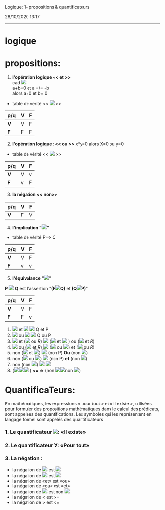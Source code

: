 Logique: 1- propositions & quantificateurs

28/10/2020 13:17

* * *

# logique

# propositions:


1.  **l'opération logique &lt;< et &gt;>**  
    cad <img src="https://render.githubusercontent.com/render/math?math=P et Q">  
    a+b=0 et a =/= -b  
    alors a=0 et b= 0
* table de verité << <img src="https://render.githubusercontent.com/render/math?math=P \,et\, Q"> >> 

| p/q | V   | F   |
| --- | --- | --- |
| **V**   | V   | F   |
| **F**   | F   | F   |

2. **l'opération logique : << ou >>**
x*y=0 alors X=0 ou y=0

* table de vérité << <img src="https://render.githubusercontent.com/render/math?math=P \,ou\,Q"> >>

| p/q | V   | F   |
| --- | --- | --- |
| **V**   | V   | v   |
| **F**   | v   | F   |

3. **la négation  << non>>**

| p/q | V   | F   |
| --- | --- | --- |
| **V**   | F  | V   |

4. **l'implication  "<img src="https://render.githubusercontent.com/render/math?math=\Longrightarrow">"**
* table de vérité  P==> Q

| p/q | V   | F   |
| --- | --- | --- |
| **V**   | V   | F   |
| **F**   | v   | v   |


5. **l'équivalance "<img src="https://render.githubusercontent.com/render/math?math=\Longleftrightarrow">"**

**P <img src="https://render.githubusercontent.com/render/math?math=\Longleftrightarrow"> Q** est l'assertion "**(P<img src="https://render.githubusercontent.com/render/math?math=\Longrightarrow">Q)** et **(Q<img src="https://render.githubusercontent.com/render/math?math=\Longrightarrow">P)**"

| p/q | V   | F   |
| --- | --- | --- |
| **V**   | V   | F   |
| **F**   | F   | v   |

1. <img src="https://render.githubusercontent.com/render/math?math=P"> et <img src="https://render.githubusercontent.com/render/math?math=Q"> **<img src="https://render.githubusercontent.com/render/math?math=\Longleftrightarrow">** Q et P
2. <img src="https://render.githubusercontent.com/render/math?math=P"> ou <img src="https://render.githubusercontent.com/render/math?math=Q"> **<img src="https://render.githubusercontent.com/render/math?math=\Longleftrightarrow">** Q ou P
3. <img src="https://render.githubusercontent.com/render/math?math=P"> et (<img src="https://render.githubusercontent.com/render/math?math=Q"> ou $R$) **<img src="https://render.githubusercontent.com/render/math?math=\Longleftrightarrow">** (<img src="https://render.githubusercontent.com/render/math?math=P"> et <img src="https://render.githubusercontent.com/render/math?math=Q"> ) ou (<img src="https://render.githubusercontent.com/render/math?math=P"> et $R$)
4. <img src="https://render.githubusercontent.com/render/math?math=P"> ou (<img src="https://render.githubusercontent.com/render/math?math=Q"> et $R$) **<img src="https://render.githubusercontent.com/render/math?math=\Longleftrightarrow">** (<img src="https://render.githubusercontent.com/render/math?math=P"> ou <img src="https://render.githubusercontent.com/render/math?math=Q">) et (<img src="https://render.githubusercontent.com/render/math?math=P"> ou $R$)
5. non (<img src="https://render.githubusercontent.com/render/math?math=P"> et <img src="https://render.githubusercontent.com/render/math?math=Q">) **<img src="https://render.githubusercontent.com/render/math?math=\Longleftrightarrow">** (non P) **Ou** (non <img src="https://render.githubusercontent.com/render/math?math=Q">) 
6. non (<img src="https://render.githubusercontent.com/render/math?math=P"> ou <img src="https://render.githubusercontent.com/render/math?math=Q">) **<img src="https://render.githubusercontent.com/render/math?math=\Longleftrightarrow">** (non P) **et** (non <img src="https://render.githubusercontent.com/render/math?math=Q">) 
7. non (non <img src="https://render.githubusercontent.com/render/math?math=P">) **<img src="https://render.githubusercontent.com/render/math?math=\Longleftrightarrow">** <img src="https://render.githubusercontent.com/render/math?math=P">
8. (<img src="https://render.githubusercontent.com/render/math?math=P"><img src="https://render.githubusercontent.com/render/math?math=\Longrightarrow"><img src="https://render.githubusercontent.com/render/math?math=Q"> ) **<= =>** (non <img src="https://render.githubusercontent.com/render/math?math=Q"><img src="https://render.githubusercontent.com/render/math?math=\Longrightarrow">non <img src="https://render.githubusercontent.com/render/math?math=P">)


# QuantificaTeurs:
En mathématiques, les expressions « pour tout » et « il existe », utilisées pour formuler des propositions mathématiques dans le calcul des prédicats, sont appelées des quantifications. Les symboles qui les représentent en langage formel sont appelés des quantificateurs
### 1. Le quantificateur <img src="https://render.githubusercontent.com/render/math?math=\exists">: «Il existe»
### 2. Le quantificateur $\forall$: «Pour tout»
### 3. La négation :
- la négation de <img src="https://render.githubusercontent.com/render/math?math=\exists"> est <img src="https://render.githubusercontent.com/render/math?math=\forall">
- la négation de <img src="https://render.githubusercontent.com/render/math?math=\forall"> est <img src="https://render.githubusercontent.com/render/math?math=\exists">
- la négation de «et» est «ou»
- la négation de «ou« est «et»
- la négation de <img src="https://render.githubusercontent.com/render/math?math=P"> est non <img src="https://render.githubusercontent.com/render/math?math=P">
- la négation de < est >=
- la négation de > est <=